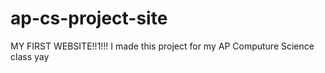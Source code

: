 # ap-cs-project-site
MY FIRST WEBSITE!!1!!!
I made this project for my AP Computure Science class yay
